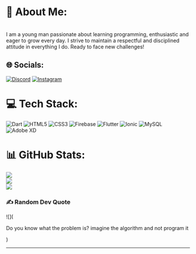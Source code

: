 # 💫 About Me:
<br>I am a young man passionate about learning programming, enthusiastic and eager to grow every day. I strive to maintain a respectful and disciplined attitude in everything I do. Ready to face new challenges!


## 🌐 Socials:
[![Discord](https://img.shields.io/badge/Discord-%237289DA.svg?logo=discord&logoColor=white)](https://discord.gg/garry048433) [![Instagram](https://img.shields.io/badge/Instagram-%23E4405F.svg?logo=Instagram&logoColor=white)](https://instagram.com/garry_w_s) 

# 💻 Tech Stack:
![Dart](https://img.shields.io/badge/dart-%230175C2.svg?style=for-the-badge&logo=dart&logoColor=white) ![HTML5](https://img.shields.io/badge/html5-%23E34F26.svg?style=for-the-badge&logo=html5&logoColor=white) ![CSS3](https://img.shields.io/badge/css3-%231572B6.svg?style=for-the-badge&logo=css3&logoColor=white) ![Firebase](https://img.shields.io/badge/firebase-%23039BE5.svg?style=for-the-badge&logo=firebase) ![Flutter](https://img.shields.io/badge/Flutter-%2302569B.svg?style=for-the-badge&logo=Flutter&logoColor=white) ![Ionic](https://img.shields.io/badge/Ionic-%233880FF.svg?style=for-the-badge&logo=Ionic&logoColor=white) ![MySQL](https://img.shields.io/badge/mysql-4479A1.svg?style=for-the-badge&logo=mysql&logoColor=white) ![Adobe XD](https://img.shields.io/badge/Adobe%20XD-470137?style=for-the-badge&logo=Adobe%20XD&logoColor=#FF61F6)
# 📊 GitHub Stats:
![](https://github-readme-stats.vercel.app/api?username=Garrywilson&theme=merko&hide_border=false&include_all_commits=false&count_private=false)<br/>
![](https://github-readme-streak-stats.herokuapp.com/?user=Garrywilson&theme=merko&hide_border=false)<br/>
![](https://github-readme-stats.vercel.app/api/top-langs/?username=Garrywilson&theme=merko&hide_border=false&include_all_commits=false&count_private=false&layout=compact)

### ✍️ Random Dev Quote
![](<p>
  Do you know what the problem is? imagine the algorithm and not program it
</p>)

---


<!-- Proudly created with GPRM ( https://gprm.itsvg.in ) -->
